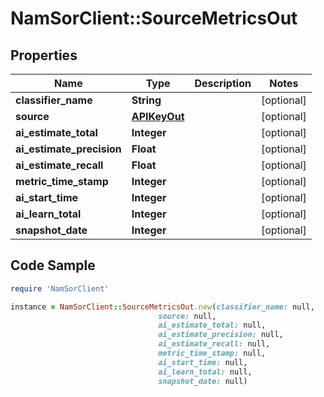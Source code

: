 # NamSorClient::SourceMetricsOut

## Properties
Name | Type | Description | Notes
------------ | ------------- | ------------- | -------------
**classifier_name** | **String** |  | [optional] 
**source** | [**APIKeyOut**](APIKeyOut.md) |  | [optional] 
**ai_estimate_total** | **Integer** |  | [optional] 
**ai_estimate_precision** | **Float** |  | [optional] 
**ai_estimate_recall** | **Float** |  | [optional] 
**metric_time_stamp** | **Integer** |  | [optional] 
**ai_start_time** | **Integer** |  | [optional] 
**ai_learn_total** | **Integer** |  | [optional] 
**snapshot_date** | **Integer** |  | [optional] 

## Code Sample

```ruby
require 'NamSorClient'

instance = NamSorClient::SourceMetricsOut.new(classifier_name: null,
                                 source: null,
                                 ai_estimate_total: null,
                                 ai_estimate_precision: null,
                                 ai_estimate_recall: null,
                                 metric_time_stamp: null,
                                 ai_start_time: null,
                                 ai_learn_total: null,
                                 snapshot_date: null)
```



